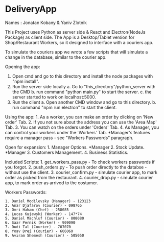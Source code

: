 # DeliveryApp

Names : Jonatan Kobany & Yaniv Zlotnik


This Project uses Python as server side & React and Electron(NodeJs Package) as client side.
The App is a Desktop/Tablet version for Shop/Restaurant Workers, so it designed to interface with a couriers app.

To simulate the couriers app we wrote a few scripts that will simulate a change in the database, similar to the courier app. 


Opening the app:
1. Open cmd and go to this directory and install the node packages with "npm install".
2. Run the server side locally 
	a. Go to "this_directory"/python_server with the CMD
	b. run command "python main.py" to start the server.
	c. the server started to work on localhost:5000.
3. Run the client 
	a. Open another CMD window and go to this directory.
	b. run command "npm run electron" to start the client.


Using the app:
	1. As a worker, you can make an order by clicking on 'New order' Tab.
	2. If you not sure about the address you can use the 'Area Map' Tab.
	3. You can watch on the orders under 'Orders' Tab. 
	4. As Manager, you can control your workers under the 'Workers' Tab. *Manager's features require a manager pass - see "Workers Passwords" paragraph.


Open for expansion:
	1. Manager Options. *Manager
	2. Stock Update. *Manager
	3. Customers Management. 
	4. Business Statistics. 


Included Scripts:
	1. get_workers_pass.py - To check workers passwords if you forgot. 
	2. push_orders.py - To push order directly to the databse - without use the client. 
	3. courier_confirm.py - simulate courier app, to mark order as picked from the restaurant.
	4. courier_drop.py - simulate courier app, to mark order as arrived to the costumer.


Workers Passwords:

	1. Daniel Modilevsky (Manager) - 123123
	2. Anar Djafarov (Courier) - 098765
	3. Omri Haham (Chef) - 258085
	4. Lucas Kujawski (Worker) - 147*74
	5. Daniel Machluf (Courier) - 808080
	6. Saar Pernik (Worker) - 909090
	7. Dudi Tal (Courier) - 707070
	8. Yoav Drei (Courier) - 606060
	9. Aviram Shemesh (Courier) - 505050
